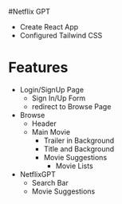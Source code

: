 #Netflix GPT

- Create React App
- Configured Tailwind CSS

# Features
- Login/SignUp Page
  - Sign In/Up Form
  - redirect to Browse Page
- Browse
  - Header
  - Main Movie
      - Trailer in Background
      - Title and Background
      - Movie Suggestions
        - Movie Lists
- NetflixGPT
  - Search Bar
  - Movie Suggestions